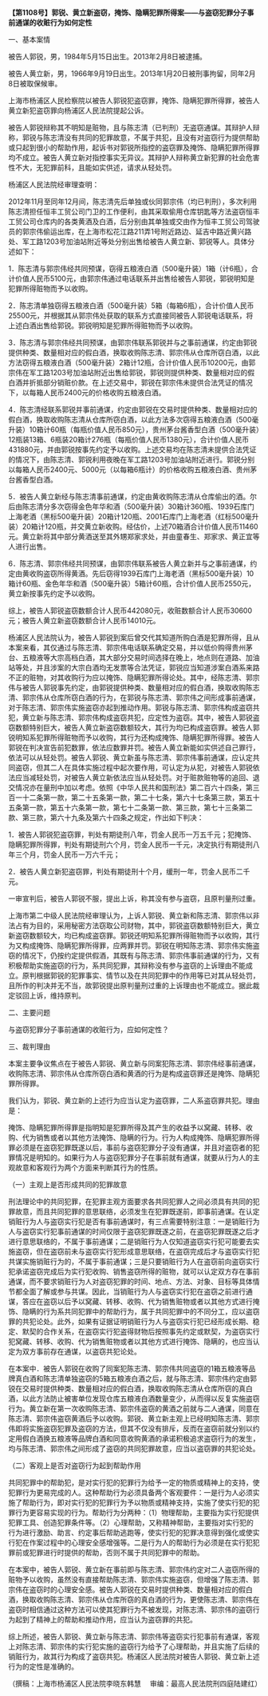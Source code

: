 **【第1108号】郭锐、黄立新盗窃，掩饰、隐瞒犯罪所得案——与盗窃犯罪分子事前通谋的收赃行为如何定性**

一、基本案情

被告人郭锐，男，1984年5月15日出生。2013年2月8日被逮捕。

被告人黄立新，男，1966年9月19日出生。2013年1月20日被刑事拘留，同年2月8日被取保候审。

上海市杨浦区人民检察院以被告人郭锐犯盗窃罪，掩饰、隐瞒犯罪所得罪，被告人黄立新犯盗窃罪向杨浦区人民法院提起公诉。

被告人郭锐辩称其不明知是赃物，且与陈志清（已判刑）无盗窃通谋。其辩护人辩称，郭锐与陈志清没有共同的犯罪故意，不属于共犯，且没有对盗窃行为提供帮助或只起到很小的帮助作用，起诉书对郭锐所指控的盗窃罪及掩饰、隐瞒犯罪所得罪均不成立。被告人黄立新对指控事实无异议。其辩护人辩称黄立新犯罪的社会危害性不大，无犯罪前科，且能如实供述，请求从轻处罚。

杨浦区人民法院经审理查明：

2012年11月至同年12月间，陈志清先后单独或伙同郭宗伟（均已判刑），多次利用陈志清担任恒丰工贸公司门卫的工作便利，由其采取偷用仓库钥匙等方法盗窃恒丰工贸公司仓库内的各类黄酒及白酒，后分别由其单独或交由作为恒丰工贸公司驾驶员的郭宗伟偷运出库，在上海市松花江路211弄1号附近路边、延吉中路近黄兴路处、军工路1203号加油站附近等处分别出售给被告人黄立新、郭锐等人。具体分述如下：

1．陈志清与郭宗伟经共同预谋，窃得五粮液白酒（500毫升装）1箱（计6瓶），合计价值人民币5100元，由郭宗伟通过电话联系并出售给被告人郭锐，郭锐明知是犯罪所得赃物而予以收购。

2．陈志清单独窃得五粮液白酒（500毫升装）5箱（每箱6瓶），合计价值人民币25500元，并根据其从郭宗伟处获取的联系方式直接同被告人郭锐电话联系，将上述白酒出售给郭锐。郭锐明知是犯罪所得赃物而予以收购。

3．陈志清与郭宗伟经共同预谋，由郭宗伟联系郭锐并与之事前通谋，约定由郭锐提供种类、数量相对应的假白酒，换取收购陈志清、郭宗伟从仓库所窃白酒，以此方法窃得五粮液白酒（500毫升装）2箱计12瓶，合计价值人民币10200元，由郭宗伟在军工路1203号加油站附近出售给郭锐，郭锐则提供种类、数量相对应的假白酒并折抵部分销赃价款。在上述交易中，郭锐在郭宗伟未提供合法凭证的情况下，以每箱人民币2400元的价格收购五粮液白酒。

4．陈志清经联系郭锐并事前通谋，约定由郭锐在交易时提供种类、数量相对应的假白酒，换取收购陈志清从仓库所窃白酒，以此方法多次窃得五粮液白酒（500毫升装）10箱计60瓶（每瓶价值人民币850元），贵州茅台酱香型白酒（500毫升装）12瓶装13箱、6瓶装20箱计276瓶（每瓶价值人民币1380元），合计价值人民币431880元，并由郭锐按事先约定予以收购。上述交易均在陈志清未提供合法凭证的情况下，由陈志清、郭锐利用夜晚在军工路1203号加油站附近进行。郭锐分别以每箱人民币2400元、5000元（以每箱6瓶计）的价格收购五粮液白酒、贵州茅台酱香型白酒。

5．被告人黄立新经与陈志清事前通谋，约定由黄收购陈志清从仓库偷出的酒。尔后由陈志清分多次窃得金色年华和酒（500毫升装）30箱计360瓶、1939石库门上海老酒（黑标500毫升装）20箱计120瓶、2001石库门上海老酒（红标500毫升装）20箱计120瓶，并交黄立新收购。经估价，上述70箱酒合计价值人民币11460元。黄立新将其中部分黄酒送至其外甥郑家求处，并由童春生、郑家求、黄正宜等人进行出售。

6．陈志清、郭宗伟经共同预谋，由郭宗伟联系被告人黄立新并与之事前通谋，约定由黄收购盗窃所得黄酒。先后窃得1939石库门上海老酒（黑标500毫升装）10箱计60瓶、金色年华和酒（500毫升装）5箱计60瓶，合计价值人民币2550元，黄立新按事先约定予以收购。

综上，被告人郭锐盗窃数额合计人民币442080元，收赃数额合计人民币30600元；被告人黄立新盗窃数额合计人民币14010元。

杨浦区人民法院认为，被告人郭锐到案后曾交代其知道所购白酒是犯罪所得，且从本案来看，其仅通过与陈志清、郭宗伟电话联系确定交易，并以低价购得贵州茅台、五粮液等大宗高档白酒，其大部分交易时间选择在晚上，地点则在道路、加油站等处，并且涉案的大宗白酒均无发票等合法凭证，郭锐应当知道涉案白酒系来路不正的赃物，对其收购行为应以掩饰、隐瞒犯罪所得论处。其中，经陈志清、郭宗伟与被告人郭锐事先约定，由郭锐提供种类、数量相对应的假白酒，换取收购陈志清、郭宗伟从仓库所窃白酒的行为，在郭锐与陈志清、郭宗伟之间形成事前通谋，对于陈志清、郭宗伟实施盗窃亦起到推动作用。郭锐与陈志清、郭宗伟构成盗窃共犯，黄立新与陈志清、郭宗伟构成盗窃共犯，应定性为盗窃。其中，被告人郭锐盗窃数额特别巨大，被告人黄立新盗窃数额较大，其行为均已构成盗窃罪。被告人郭锐明知系犯罪所得赃物而予以收购，其行为还构成掩饰、隐瞒犯罪所得罪。被告人郭锐在判决宣告前犯数罪，依法应数罪并罚。被告人黄立新能如实供述自己罪行，依法可以从轻处罚。被告人郭锐、黄立新虽与陈志清、郭宗伟事前通谋，应认定共同盗窃，但其二人在具体实施过程中起次要作用，可认定为从犯，对被告人郭锐依法应当减轻处罚，对被告人黄立新依法应当从轻处罚。对于赃款赃物等的追回、退交情况亦在量刑中加以考虑。依照《中华人民共和国刑法》第二百六十四条，第三百一十二条第一款，第二十五条第一款，第二十七条，第六十七条第三款，第五十五条第一款，第五十六条第一款，第七十二条第一款、第三款，第七十三条第二款、第三款，第六十九条及第六十四条之规定，作出如下判决：

1．被告人郭锐犯盗窃罪，判处有期徒刑八年，罚金人民币一万五千元；犯掩饰、隐瞒犯罪所得罪，判处有期徒刑六个月，罚金人民币一千元，决定执行有期徒刑八年三个月，罚金人民币一万六千元；

2．被告人黄立新犯盗窃罪，判处有期徒刑十个月，缓刑一年，罚金人民币二千元。

一审宣判后，被告人郭锐不服，提出上诉，称其没有参与盗窃，且原判量刑过重。

上海市第二中级人民法院经审理认为，上诉人郭锐、黄立新和陈志清、郭宗伟以非法占有为目的，采用秘密方法窃取公司财物，其中，郭锐盗窃数额特别巨大，黄立新盗窃数额较大，均已构成盗窃罪。郭锐还明知系犯罪所得赃物而予以收购，其行为又构成掩饰、隐瞒犯罪所得罪，应两罪并罚。郭锐在明知陈志清、郭宗伟实施盗窃的情况下，仍按约定提供假酒，其既有与陈志清、郭宗伟事前通谋的行为，又有积极帮助实施盗窃的行为，系共同犯罪，其辩称没有参与盗窃的上诉理由不能成立。原判根据郭锐的犯罪事实、情节以及在共同犯罪中的作用等已对其从轻处罚，且所作的判决并无不当，故郭锐提出原判量刑过重的上诉理由也不能成立。据此裁定驳回上诉，维持原判。

二、主要问题

与盗窃犯罪分子事前通谋的收赃行为，应如何定性？

三、裁判理由

本案主要争议焦点在于被告人郭锐、黄立新与同案犯陈志清、郭宗伟经事前通谋，收购陈志清、郭宗伟从仓库所窃白酒和黄酒的行为是构成盗窃罪还是掩饰、隐瞒犯罪所得罪。

我们认为，郭锐、黄立新的上述行为应当认定为盗窃罪，二人系盗窃罪共犯。理由是：

掩饰、隐瞒犯罪所得罪是指明知是犯罪所得及其产生的收益予以窝藏、转移、收购、代为销售或者以其他方法掩饰、隐瞒的行为。行为人构成掩饰、隐瞒犯罪所得罪必须是在盗窃犯罪既遂以后，事前与盗窃犯罪分子没有通谋，并且对盗窃者的犯罪情况是明知的。如果行为人与盗窃犯罪分子在事前就有通谋，就要从行为人的主观故意和客观行为两个方面来判断其行为的性质。

（一）主观上是否形成共同的犯罪故意

刑法理论中的共同犯罪，在犯罪主观方面要求各共同犯罪人之间必须具有共同的犯罪故意，而且共同犯罪的意思联络，必须发生在犯罪既遂前，即事前通谋。在认定销赃行为人与盗窃实行犯是否有事前通谋时，有三点需要特别注意：一是销赃行为人与盗窃实行犯事前通谋的时间仅限于盗窃犯罪既遂之前，在盗窃犯罪既遂之后才进行意思联络的，不属于事前通谋；二是销赃行为人仅知道盗窃实行犯可能要去实施盗窃，但在盗窃前未与盗窃实行犯形成意思联络，在盗窃完成后才与盗窃实行犯共谋实施销赃行为的，不属于事前通谋；三是只要销赃行为人在盗窃前向盗窃实行犯承诺盗窃完成后为实行犯收购、销售盗窃所得的赃物，就可以认定双方存在事前通谋，而不要求销赃行为人对盗窃犯罪的时间、地点、方法、对象、目标等具体情节都全面了解或参与共谋。因此，当销赃行为人与盗窃实行犯在盗窃之前进行通谋，答应在盗窃以后予以窝藏、转移、收购、代为销售赃物或者以其他方式进行掩饰、隐瞒的行为系共同犯罪中的帮助行为，属于共同犯罪中的不同分工，应以盗窃罪的共犯论处。此外，如果有证据证明销赃行为人与盗窃实行犯已经形成长期、稳定、默契的合作关系，在盗窃实行犯盗得财物后按照事先约定或默契，为盗窃实行犯窝藏、转移、收购、代为销售赃物或者以其他方式进行掩饰、隐瞒的，也应当认定为双方事前存在通谋，以盗窃共犯论处。

在本案中．被告人郭锐在收购了同案犯陈志清、郭宗伟共同盗窃的1箱五粮液等品牌真白酒和陈志清单独盗窃的5箱五粮液白酒之后，就与陈志清、郭宗伟约定由郭锐在交易时提供种类、数量相对应的假白酒，换取收购陈志清从仓库所窃的真白酒，以此方法防止被害单位发现仓库五粮液白酒数量变少，从而得以反复实施盗窃行为。黄立新在第一次收购陈志清、郭宗伟盗窃的黄酒之前就与二人通谋，同意在陈志清、郭宗伟盗窃黄酒后予以收购。郭锐、黄立新主观上已经明知陈志清、郭宗伟即将实施盗窃犯罪及盗窃的方法，但其不仅没有排斥，反而在盗窃前就分别以约定用假白酒换五粮液等品牌白酒和同意收购黄酒的承诺积极追求盗窃行为的发生，均与陈志清、郭宗伟之间形成了盗窃的共同犯罪故意，应当以盗窃罪的共犯论处。

（二）客观上是否对盗窃行为起到帮助作用

共同犯罪中的帮助犯，是对实行犯的犯罪行为给予一定的物质或精神上的支持，使犯罪行为更易完成的人。这种帮助行为必须具备两个客观要件：一是行为人必须实施了帮助行为，即对实行犯的犯罪行为予以物质或精神支持，实施了使实行犯的犯罪行为更容易实现的行为。帮助行为分两种：（1）物理帮助，主要指为实行犯提供犯罪工具、创造犯罪条件等。（2）心理帮助，又称精神帮助，主要指对实行犯的行为进行激励、助言、约定事后帮助逃跑等，使实行犯的犯罪决意得到强化或使实行犯在作案过程中的心理安全感增强等。二是行为人的帮助行为必须是在实行犯犯罪前或犯罪进行时提供的帮助，否则不属于共同犯罪中的帮助。

在本案中，被告人郭锐、黄立新在事前即与陈志清、郭宗伟约定对二人盗窃所得的赃物予以收购，虽然没有直接帮助陈志清、郭宗伟实施盗窃，但增强了陈志清、郭宗伟在盗窃时的心理安全感。被告人郭锐在交易时提供种类、数量相对应的假白酒，换取收购陈志清、郭宗伟从仓库所窃的真白酒的行为，更使陈志清、郭宗伟在盗窃时相信通过这种方法可以使其犯罪行为不被发现，对陈志清、郭宗伟的盗窃行为起到了精神上的帮助和推动作用，应当认为盗窃罪的共犯。

综上所述，被告人郭锐、黄立新与陈志清、郭宗伟等盗窃实行犯事前有通谋，客观上对陈志清、郭宗伟的实行犯实施的盗窃行为给予了心理帮助，并且实施了后续的销赃行为，故其行为构成了盗窃共犯。杨浦区人民法院对被告人郭锐、黄立新上述行为的定性是准确的。

（撰稿：上海市杨浦区人民法院李晓东韩慧　 审编：最高人民法院刑四庭陆建红）